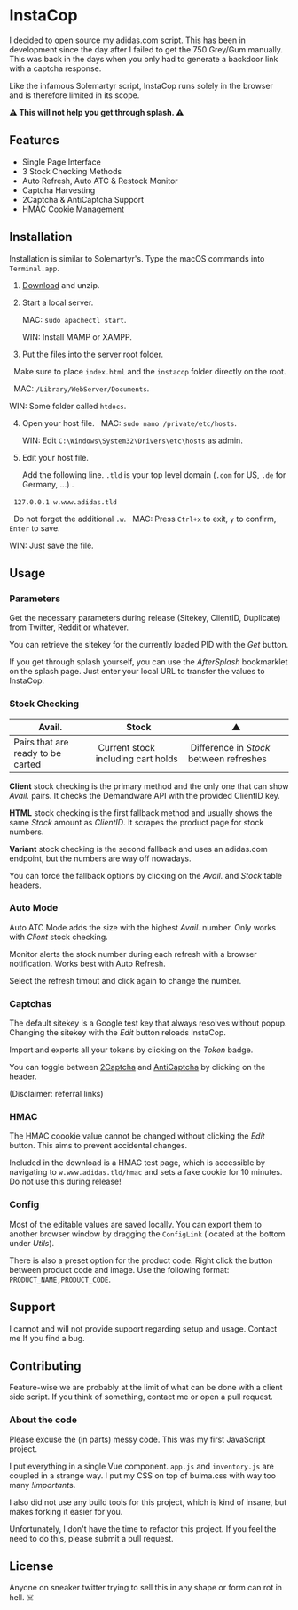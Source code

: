 # InstaCop

I decided to open source my adidas.com script. This has been in development since the day after I failed to get the 750 Grey/Gum manually. This was back in the days when you only had to generate a backdoor link with a captcha response.

Like the infamous Solemartyr script, InstaCop runs solely in the browser and is therefore limited in its scope.

**⚠️ This will not help you get through splash. ⚠️**

## Features

- Single Page Interface
- 3 Stock Checking Methods
- Auto Refresh, Auto ATC & Restock Monitor
- Captcha Harvesting
- 2Captcha & AntiCaptcha Support
- HMAC Cookie Management

## Installation

Installation is similar to Solemartyr's. Type the macOS commands into `Terminal.app`.

1. [Download](https://github.com/instacop.zip) and unzip.
   
2. Start a local server.
   
   MAC: `sudo apachectl start`.
   
   WIN: Install MAMP or XAMPP.
   
3. Put the files into the server root folder.
   
   Make sure to place `index.html` and the `instacop` folder directly on the root.
   
   MAC: `/Library/WebServer/Documents`.
   
   WIN: Some folder called `htdocs`.
   
4. Open your host file.
   
   MAC: `sudo nano /private/etc/hosts`.
   
   WIN: Edit `C:\Windows\System32\Drivers\etc\hosts` as admin.
   
5. Edit your host file.
   
   Add the following line. `.tld` is your top level domain (`.com` for US, `.de` for Germany, ...) .
   
   `127.0.0.1 w.www.adidas.tld`
   
   Do not forget the additional `.w`.
   
   MAC: Press `Ctrl+x` to exit, `y` to confirm, `Enter` to save.
   
   WIN: Just save the file.
   
## Usage

### Parameters

Get the necessary parameters during release (Sitekey, ClientID, Duplicate) from Twitter, Reddit or whatever.

You can retrieve the sitekey for the currently loaded PID with the *Get* button.

If you get through splash yourself, you can use the *AfterSplash* bookmarklet on the splash page. Just enter your local URL to transfer the values to InstaCop.

### Stock Checking

Avail. | Stock | ▲
--- | --- | ---
Pairs that are ready to be carted | Current stock including cart holds | Difference in *Stock* between refreshes

**Client** stock checking is the primary method and the only one that can show *Avail.* pairs. It checks the Demandware API with the provided ClientID key.

**HTML** stock checking is the first fallback method and usually shows the same *Stock* amount as *ClientID*. It scrapes the product page for stock numbers.

**Variant** stock checking is the second fallback and uses an adidas.com endpoint, but the numbers are way off nowadays.

You can force the fallback options by clicking on the *Avail.* and *Stock* table headers.

### Auto Mode

Auto ATC Mode adds the size with the highest *Avail.* number. Only works with *Client* stock checking.

Monitor alerts the stock number during each refresh with a browser notification. Works best with Auto Refresh.

Select the refresh timout and click again to change the number.

### Captchas

The default sitekey is a Google test key that always resolves without popup. Changing the sitekey with the *Edit* button reloads InstaCop.

Import and exports all your tokens by clicking on the *Token* badge.

You can toggle between [2Captcha](https://2captcha.com?from=3920048) and [AntiCaptcha](http://getcaptchasolution.com/bu8krdp7o3) by clicking on the header.

(Disclaimer: referral links)

### HMAC

The HMAC coookie value cannot be changed without clicking the *Edit* button. This aims to prevent accidental changes.

Included in the download is a HMAC test page, which is accessible by navigating to `w.www.adidas.tld/hmac` and sets a fake cookie for 10 minutes. Do not use this during release!

### Config

Most of the editable values are saved locally. You can export them to another browser window by dragging the `ConfigLink` (located at the bottom under *Utils*).

There is also a preset option for the product code. Right click the button between product code and image. Use the following format: `PRODUCT_NAME,PRODUCT_CODE`.

## Support

I cannot and will not provide support regarding setup and usage. Contact me If you find a bug.

## Contributing

Feature-wise we are probably at the limit of what can be done with a client side script. If you think of something, contact me or open a pull request.

### About the code

Please excuse the (in parts) messy code. This was my first JavaScript project.

I put everything in a single Vue component. `app.js` and `inventory.js` are coupled in a strange way. I put my CSS on top of bulma.css with way too many *!important*s.

I also did not use any build tools for this project, which is kind of insane, but makes forking it easier for you.

Unfortunately, I don't have the time to refactor this project. If you feel the need to do this, please submit a pull request.

## License

Anyone on sneaker twitter trying to sell this in any shape or form can rot in hell. ☠️

